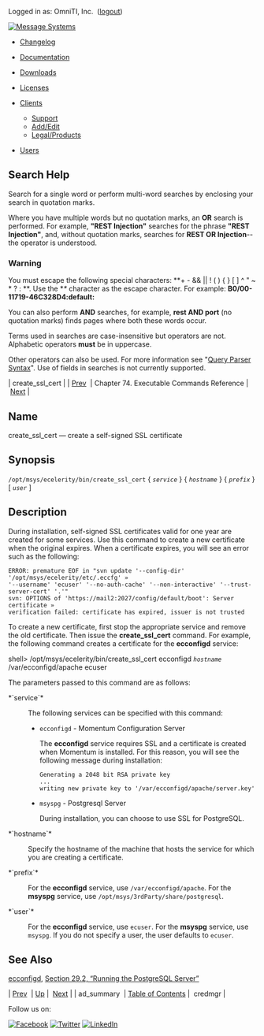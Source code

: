 Logged in as: OmniTI, Inc.  ([logout](https://support.messagesystems.com/logout.php))

[![Message Systems](https://support.messagesystems.com/images/ms-white205.png)](https://support.messagesystems.com/start.php) 

*   [Changelog](https://support.messagesystems.com/start.php?show=changelog)
*   [Documentation](https://support.messagesystems.com/docs/)
*   [Downloads](https://support.messagesystems.com/start.php)

*   [Licenses](https://support.messagesystems.com/license_summary.php)
*   <a href="">Clients</a>
    *   [Support](https://support.messagesystems.com/cs.php)
    *   [Add/Edit](https://support.messagesystems.com/edit_client.php)
    *   [Legal/Products](https://support.messagesystems.com/edit_products.php)
*   [Users](https://support.messagesystems.com/edit_customer.php)

## Search Help

Search for a single word or perform multi-word searches by enclosing your search in quotation marks.

Where you have multiple words but no quotation marks, an **OR** search is performed. For example, **"REST Injection"** searches for the phrase **"REST Injection"**, and, without quotation marks, searches for **REST OR Injection**--the operator is understood.

### Warning

You must escape the following special characters: **+ - && || ! ( ) { } [ ] ^ " ~ * ? : \**. Use the **\** character as the escape character. For example: **B0/00-11719-46C328D4\:default\:**

You can also perform **AND** searches, for example, **rest AND port** (no quotation marks) finds pages where both these words occur.

Terms used in searches are case-insensitive but operators are not. Alphabetic operators **must** be in uppercase.

Other operators can also be used. For more information see "[Query Parser Syntax](https://lucene.apache.org/core/old_versioned_docs/versions/3_0_0/queryparsersyntax.html)". Use of fields in searches is not currently supported.

| create_ssl_cert |
| [Prev](executable.ad_summary.php)  | Chapter 74. Executable Commands Reference |  [Next](executable.credmgr.php) |

<a name="executable.create_ssl_cert"></a>
## Name

create_ssl_cert — create a self-signed SSL certificate

## Synopsis

`/opt/msys/ecelerity/bin/create_ssl_cert` { *`service`* } { *`hostname`* } { *`prefix`* } [ *`user`* ]

<a name="idp12917488"></a>
## Description

During installation, self-signed SSL certificates valid for one year are created for some services. Use this command to create a new certificate when the original expires. When a certificate expires, you will see an error such as the following:

```
ERROR: premature EOF in "svn update '--config-dir' '/opt/msys/ecelerity/etc/.eccfg' »
'--username' 'ecuser' '--no-auth-cache' '--non-interactive' '--trust-server-cert' '.'"
svn: OPTIONS of 'https://mail2:2027/config/default/boot': Server certificate »
verification failed: certificate has expired, issuer is not trusted
```

To create a new certificate, first stop the appropriate service and remove the old certificate. Then issue the **create_ssl_cert** command. For example, the following command creates a certificate for the **ecconfigd** service:

shell> /opt/msys/ecelerity/bin/create_ssl_cert ecconfigd *`hostname`* \
/var/ecconfigd/apache ecuser

The parameters passed to this command are as follows:

<dl class="variablelist">

<dt>*`service`*</dt>

<dd>

The following services can be specified with this command:

*   `ecconfigd` - Momentum Configuration Server

    The **ecconfigd** service requires SSL and a certificate is created when Momentum is installed. For this reason, you will see the following message during installation:

    ```
    Generating a 2048 bit RSA private key
    ...
    writing new private key to '/var/ecconfigd/apache/server.key'
    ```

*   `msyspg` - Postgresql Server

    During installation, you can choose to use SSL for PostgreSQL.

</dd>

<dt>*`hostname`*</dt>

<dd>

Specify the hostname of the machine that hosts the service for which you are creating a certificate.

</dd>

<dt>*`prefix`*</dt>

<dd>

For the **ecconfigd** service, use `/var/ecconfigd/apache`. For the **msyspg** service, use `/opt/msys/3rdParty/share/postgresql`.

</dd>

<dt>*`user`*</dt>

<dd>

For the **ecconfigd** service, use `ecuser`. For the **msyspg** service, use `msyspg`. If you do not specify a user, the user defaults to `ecuser`.

</dd>

</dl>

<a name="idp12725216"></a>
## See Also

[ecconfigd](executable.ecconfigd.php "ecconfigd"), [Section 29.2, “Running the PostgreSQL Server”](postgresql.server.php "29.2. Running the PostgreSQL Server")

| [Prev](executable.ad_summary.php)  | [Up](exec.cmds.ref.php) |  [Next](executable.credmgr.php) |
| ad_summary  | [Table of Contents](index.php) |  credmgr |

Follow us on:

[![Facebook](https://support.messagesystems.com/images/icon-facebook.png)](http://www.facebook.com/messagesystems) [![Twitter](https://support.messagesystems.com/images/icon-twitter.png)](http://twitter.com/#!/MessageSystems) [![LinkedIn](https://support.messagesystems.com/images/icon-linkedin.png)](http://www.linkedin.com/company/message-systems)